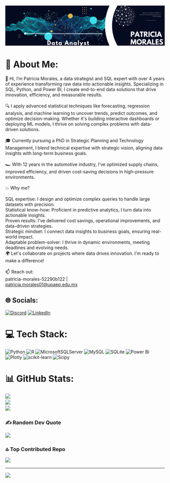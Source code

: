 ![Banner](https://github.com/Patricia261000/BANNER/blob/main/Black%20&%20White%20Modern%20Minimalist%20Data%20Analyst%20LinkedIn%20Banner.png?raw=true)

# 💫 About Me:
🚀 Hi, I’m Patricia Morales, a data strategist and SQL expert with over 4 years of experience transforming raw data into actionable insights. Specializing in SQL, Python, and Power BI, I create end-to-end data solutions that drive innovation, efficiency, and measurable results.<br><br>🔍 I apply advanced statistical techniques like forecasting, regression analysis, and machine learning to uncover trends, predict outcomes, and optimize decision-making. Whether it's building interactive dashboards or deploying ML models, I thrive on solving complex problems with data-driven solutions.<br><br>🎓 Currently pursuing a PhD in Strategic Planning and Technology Management, I blend technical expertise with strategic vision, aligning data insights with long-term business goals.<br><br>🏎️ With 12 years in the automotive industry, I’ve optimized supply chains, improved efficiency, and driven cost-saving decisions in high-pressure environments.<br><br>💥 Why me?<br><br>SQL expertise: I design and optimize complex queries to handle large datasets with precision.<br>Statistical know-how: Proficient in predictive analytics, I turn data into actionable insights.<br>Proven results: I’ve delivered cost savings, operational improvements, and data-driven strategies.<br>Strategic mindset: I connect data insights to business goals, ensuring real-world impact.<br>Adaptable problem-solver: I thrive in dynamic environments, meeting deadlines and evolving needs.<br>🌍 Let's collaborate on projects where data drives innovation. I’m ready to make a difference!<br><br>📫 Reach out:<br>patricia-morales-52290b122 |<br>patricia.morales01@upaep.edu.mx


## 🌐 Socials:
[![Discord](https://img.shields.io/badge/Discord-%237289DA.svg?logo=discord&logoColor=white)](https://discord.gg/patricia_261000) [![LinkedIn](https://img.shields.io/badge/LinkedIn-%230077B5.svg?logo=linkedin&logoColor=white)](https://linkedin.com/in/patricia-morales-52290b122) 

# 💻 Tech Stack:
![Python](https://img.shields.io/badge/python-3670A0?style=plastic&logo=python&logoColor=ffdd54) ![R](https://img.shields.io/badge/r-%23276DC3.svg?style=plastic&logo=r&logoColor=white) ![MicrosoftSQLServer](https://img.shields.io/badge/Microsoft%20SQL%20Server-CC2927?style=plastic&logo=microsoft%20sql%20server&logoColor=white) ![MySQL](https://img.shields.io/badge/mysql-4479A1.svg?style=plastic&logo=mysql&logoColor=white) ![SQLite](https://img.shields.io/badge/sqlite-%2307405e.svg?style=plastic&logo=sqlite&logoColor=white) ![Power Bi](https://img.shields.io/badge/power_bi-F2C811?style=plastic&logo=powerbi&logoColor=black) ![Plotly](https://img.shields.io/badge/Plotly-%233F4F75.svg?style=plastic&logo=plotly&logoColor=white) ![scikit-learn](https://img.shields.io/badge/scikit--learn-%23F7931E.svg?style=plastic&logo=scikit-learn&logoColor=white) ![Scipy](https://img.shields.io/badge/SciPy-%230C55A5.svg?style=plastic&logo=scipy&logoColor=%white)
# 📊 GitHub Stats:
![](https://github-readme-stats.vercel.app/api?username=Patricia261000&theme=holi&hide_border=true&include_all_commits=false&count_private=true)<br/>
![](https://github-readme-streak-stats.herokuapp.com/?user=Patricia261000&theme=holi&hide_border=true)<br/>
![](https://github-readme-stats.vercel.app/api/top-langs/?username=Patricia261000&theme=holi&hide_border=true&include_all_commits=false&count_private=true&layout=compact)

### ✍️ Random Dev Quote
![](https://quotes-github-readme.vercel.app/api?type=horizontal&theme=tokyonight)

### 🔝 Top Contributed Repo
![](https://github-contributor-stats.vercel.app/api?username=Patricia261000&limit=5&theme=dark&combine_all_yearly_contributions=true)

---
[![](https://visitcount.itsvg.in/api?id=Patricia261000&icon=9&color=10)](https://visitcount.itsvg.in)

<!-- Proudly created with GPRM ( https://gprm.itsvg.in ) -->
